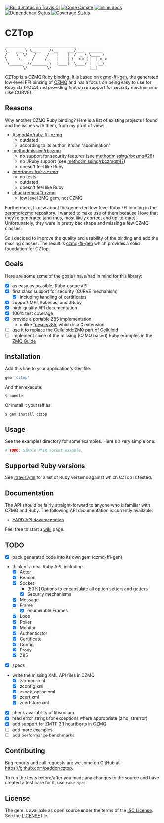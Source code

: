 [![Build Status on Travis CI](https://travis-ci.org/paddor/cztop.svg?branch=master)](https://travis-ci.org/paddor/cztop?branch=master)
[![Code Climate](https://codeclimate.com/repos/56677a7849f50a141c001784/badges/48f3cca3c62df9e4b17b/gpa.svg)](https://codeclimate.com/repos/56677a7849f50a141c001784/feed)
[![Inline docs](http://inch-ci.org/github/paddor/cztop.svg?branch=master&style=shields)](http://inch-ci.org/github/paddor/cztop)
[![Dependency Status](https://gemnasium.com/paddor/cztop.svg)](https://gemnasium.com/paddor/cztop)
[![Coverage Status](https://coveralls.io/repos/paddor/cztop/badge.svg?branch=master&service=github)](https://coveralls.io/github/paddor/cztop?branch=master)

# CZTop

```
_________  _____________________
\_   ___ \ \____    /\__    ___/____  ______
/    \  \/   /     /   |    |  /  _ \ \____ \
\     \____ /     /_   |    | (  <_> )|  |_> >
 \______  //_______ \  |____|  \____/ |   __/
        \/         \/                 |__|
```

CZTop is a CZMQ Ruby binding. It is based on
[czmq-ffi-gen](https://github.com/paddor/czmq-ffi-gen), the generated low-level
FFI binding of [CZMQ](https://github.com/zeromq/czmq) and has a focus on being
easy to use for Rubyists (POLS) and providing first class support for security
mechanisms (like CURVE).

## Reasons

Why another CZMQ Ruby binding? Here is a list of existing projects I found and
the issues with them, from my point of view:

* [Asmod4n/ruby-ffi-czmq](https://github.com/Asmod4n/ruby-ffi-czmq)
  * outdated
  * according to its author, it's an "abomination"
* [methodmissing/rbczmq](https://github.com/methodmissing/rbczmq)
  * no support for security features (see [methodmissing/rbczmq#28](https://github.com/methodmissing/rbczmq/issues/28))
  * no JRuby support (see [methodmissing/rbczmq#48](https://github.com/methodmissing/rbczmq/issues/48))
  * doesn't feel like Ruby
* [mtortonesi/ruby-czmq](https://github.com/mtortonesi/ruby-czmq)
  * no tests
  * outdated
  * doesn't feel like Ruby
* [chuckremes/ffi-rzmq](https://github.com/chuckremes/ffi-rzmq)
  * low level ZMQ gem, not CZMQ

Furthermore, I knew about the generated low-level Ruby FFI binding in the
[zeromq/czmq](https://github.com/zeromq/czmq) repository. I wanted to make use
of them because I love that they're generated (and thus, most likely correct
and up-to-date). Unfortunately, they were in pretty bad shape and missing a few
CZMQ classes.

So I decided to improve the quality and usability of the binding and add the
missing classes. The result is
[czmq-ffi-gen](https://github.com/paddor/czmq-ffi-gen) which provides a solid
foundation for CZTop.

## Goals

Here are some some of the goals I have/had in mind for this library:

- [x] as easy as possible, Ruby-esque API
- [x] first class support for security (CURVE mechanism)
  - [x] including handling of certificates
- [x] support MRI, Rubinius, and JRuby
- [x] high-quality API documentation
- [x] 100% test coverage
- [x] provide a portable Z85 implementation
  * unlike [fpesce/z85](https://github.com/fpesce/z85), which is a C extension
- [ ] use it to replace the [Celluloid::ZMQ](https://github.com/celluloid/celluloid-zmq) part of [Celluloid](https://github.com/celluloid/celluloid)
- [ ] implement some of the missing (CZMQ based) Ruby examples in the [ZMQ Guide](http://zguide.zeromq.org/page:all)

## Installation

Add this line to your application's Gemfile:

```ruby
gem 'cztop'
```

And then execute:

    $ bundle

Or install it yourself as:

    $ gem install cztop

## Usage

See the examples directory for some examples. Here's a very simple one:

```ruby
# TODO: Simple PAIR socket example.
```

## Supported Ruby versions

See [.travis.yml](.travis.yml) for a list of Ruby versions against which CZTop
is tested.

## Documentation

The API should be fairly straight-forward to anyone who is familiar with CZMQ
and Ruby.  The following API documentation is currently available:

* [YARD API documentation](http://www.rubydoc.info/github/paddor/cztop)

Feel free to start a [wiki](https://github.com/paddor/cztop/wiki) page.

## TODO

* [x] pack generated code into its own gem (czmq-ffi-gen)
* think of a neat Ruby API, including:
  - [x] Actor
  - [x] Beacon
  - [x] Socket
    - [50%] Options to encapsulate all option setters and getters
    - [x] Security mechanisms
  - [x] Message
  - [x] Frame
    - [x] enumerable Frames
  - [x] Loop
  - [x] Poller
  - [x] Monitor
  - [x] Authenticator
  - [x] Certificate
  - [x] Config
  - [x] Proxy
  - [x] Z85
* [x] specs
* write the missing XML API files in CZMQ
  - [x] zarmour.xml
  - [x] zconfig.xml
  - [x] zsock_option.xml
  - [x] zcert.xml
  - [x] zcertstore.xml
* [x] check availability of libsodium
* [x] read error strings for exceptions where appropriate (zmq_strerror)
* [x] add support for ZMTP 3.1 heartbeats in CZMQ
* [ ] add more examples
* [ ] add performance benchmarks

## Contributing

Bug reports and pull requests are welcome on GitHub at https://github.com/paddor/cztop.

To run the tests before/after you made any changes to the source and have
created a test case for it, use `rake spec`.

## License

The gem is available as open source under the terms of the [ISC License](http://opensource.org/licenses/ISC).
See the [LICENSE](https://github.com/paddor/cztop/blob/master/LICENSE) file.
